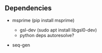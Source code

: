 ## Dependencies
- msprime (pip install msprime)
  - gsl-dev (sudo apt install libgsl0-dev)
  - python deps autoresolve?

- seq-gen